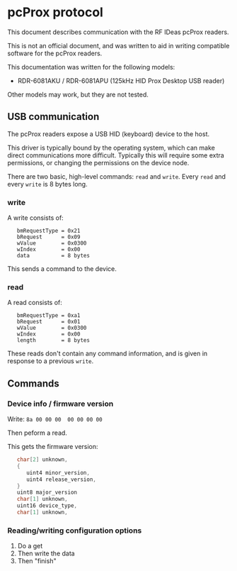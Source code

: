 # pcProx protocol

This document describes communication with the RF IDeas pcProx readers.

This is not an official document, and was written to aid in writing compatible
software for the pcProx readers.

This documentation was written for the following models:

* RDR-6081AKU / RDR-6081APU (125kHz HID Prox Desktop USB reader)

Other models may work, but they are not tested.

## USB communication

The pcProx readers expose a USB HID (keyboard) device to the host.

This driver is typically bound by the operating system, which can make direct
communications more difficult.  Typically this will require some extra
permissions, or changing the permissions on the device node.

There are two basic, high-level commands: `read` and `write`.  Every `read` and
every `write` is 8 bytes long.

### write

A write consists of:

```
   bmRequestType = 0x21
   bRequest      = 0x09
   wValue        = 0x0300
   wIndex        = 0x00
   data          = 8 bytes
```

This sends a command to the device.

### read

A read consists of:

```
   bmRequestType = 0xa1
   bRequest      = 0x01
   wValue        = 0x0300
   wIndex        = 0x00
   length        = 8 bytes
```

These reads don't contain any command information, and is given in response to
a previous `write`.

## Commands

### Device info / firmware version

Write: `8a 00 00 00  00 00 00 00`

Then peform a read.

This gets the firmware version:

```c
   char[2] unknown,
   {
      uint4 minor_version,
      uint4 release_version,
   }
   uint8 major_version
   char[1] unknown,
   uint16 device_type,
   char[1] unknown,
```

### Reading/writing configuration options

1. Do a get
2. Then write the data
3. Then "finish"


